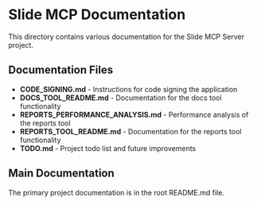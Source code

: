 # Slide MCP Documentation

This directory contains various documentation for the Slide MCP Server project.

## Documentation Files

- **CODE_SIGNING.md** - Instructions for code signing the application
- **DOCS_TOOL_README.md** - Documentation for the docs tool functionality
- **REPORTS_PERFORMANCE_ANALYSIS.md** - Performance analysis of the reports tool
- **REPORTS_TOOL_README.md** - Documentation for the reports tool functionality
- **TODO.md** - Project todo list and future improvements

## Main Documentation

The primary project documentation is in the root README.md file. 